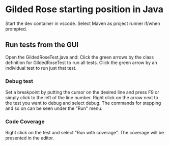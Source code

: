 # Gilded Rose starting position in Java
Start the dev container in vscode.
Select Maven as project runner if/when prompted.

## Run tests from the GUI
Open the GildedRoseTest.java and:
Click the green arrows by the class definition for GildedRoseTest to run all tests.
Click the green arrow by an individual test to run just that test.

### Debug test
Set a breakpoint by putting the cursor on the desired line and press F9 or
simply click to the left of the line number.
Right click on the arrow next to the test you want to debug and select debug.
The commands for stepping and so on can be seen under the "Run" menu.

### Code Coverage
Right click on the test and select "Run with coverage".
The coverage will be presented in the editor.
